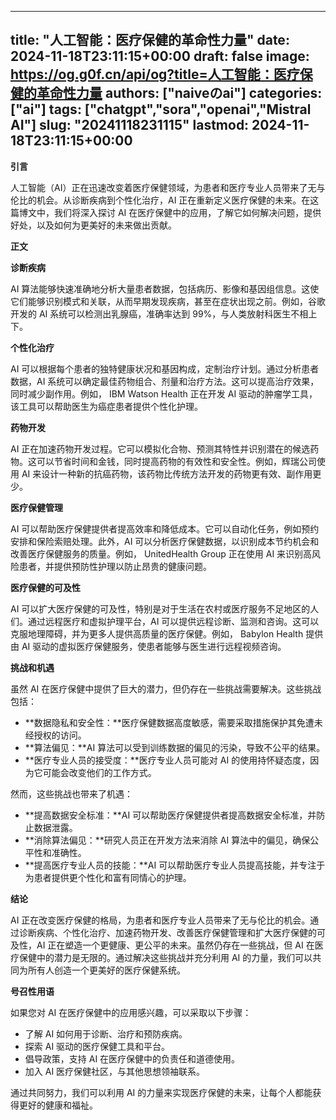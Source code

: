 
---
title: "人工智能：医疗保健的革命性力量"
date: 2024-11-18T23:11:15+00:00
draft: false
image: https://og.g0f.cn/api/og?title=人工智能：医疗保健的革命性力量
authors: ["naiveのai"]
categories: ["ai"]
tags: ["chatgpt","sora","openai","Mistral AI"]
slug: "20241118231115"
lastmod: 2024-11-18T23:11:15+00:00
---
**引言**

人工智能（AI）正在迅速改变着医疗保健领域，为患者和医疗专业人员带来了无与伦比的机会。从诊断疾病到个性化治疗，AI 正在重新定义医疗保健的未来。在这篇博文中，我们将深入探讨 AI 在医疗保健中的应用，了解它如何解决问题，提供好处，以及如何为更美好的未来做出贡献。

**正文**

**诊断疾病**

AI 算法能够快速准确地分析大量患者数据，包括病历、影像和基因组信息。这使它们能够识别模式和关联，从而早期发现疾病，甚至在症状出现之前。例如，谷歌开发的 AI 系统可以检测出乳腺癌，准确率达到 99%，与人类放射科医生不相上下。

**个性化治疗**

AI 可以根据每个患者的独特健康状况和基因构成，定制治疗计划。通过分析患者数据，AI 系统可以确定最佳药物组合、剂量和治疗方法。这可以提高治疗效果，同时减少副作用。例如， IBM Watson Health 正在开发 AI 驱动的肿瘤学工具，该工具可以帮助医生为癌症患者提供个性化护理。

**药物开发**

AI 正在加速药物开发过程。它可以模拟化合物、预测其特性并识别潜在的候选药物。这可以节省时间和金钱，同时提高药物的有效性和安全性。例如，辉瑞公司使用 AI 来设计一种新的抗癌药物，该药物比传统方法开发的药物更有效、副作用更少。

**医疗保健管理**

AI 可以帮助医疗保健提供者提高效率和降低成本。它可以自动化任务，例如预约安排和保险索赔处理。此外，AI 可以分析医疗保健数据，以识别成本节约机会和改善医疗保健服务的质量。例如， UnitedHealth Group 正在使用 AI 来识别高风险患者，并提供预防性护理以防止昂贵的健康问题。

**医疗保健的可及性**

AI 可以扩大医疗保健的可及性，特别是对于生活在农村或医疗服务不足地区的人们。通过远程医疗和虚拟护理平台，AI 可以提供远程诊断、监测和咨询。这可以克服地理障碍，并为更多人提供高质量的医疗保健。例如， Babylon Health 提供由 AI 驱动的虚拟医疗保健服务，使患者能够与医生进行远程视频咨询。

**挑战和机遇**

虽然 AI 在医疗保健中提供了巨大的潜力，但仍存在一些挑战需要解决。这些挑战包括：

* **数据隐私和安全性：**医疗保健数据高度敏感，需要采取措施保护其免遭未经授权的访问。
* **算法偏见：**AI 算法可以受到训练数据的偏见的污染，导致不公平的结果。
* **医疗专业人员的接受度：**医疗专业人员可能对 AI 的使用持怀疑态度，因为它可能会改变他们的工作方式。

然而，这些挑战也带来了机遇：

* **提高数据安全标准：**AI 可以帮助医疗保健提供者提高数据安全标准，并防止数据泄露。
* **消除算法偏见：**研究人员正在开发方法来消除 AI 算法中的偏见，确保公平性和准确性。
* **提高医疗专业人员的技能：**AI 可以帮助医疗专业人员提高技能，并专注于为患者提供更个性化和富有同情心的护理。

**结论**

AI 正在改变医疗保健的格局，为患者和医疗专业人员带来了无与伦比的机会。通过诊断疾病、个性化治疗、加速药物开发、改善医疗保健管理和扩大医疗保健的可及性，AI 正在塑造一个更健康、更公平的未来。虽然仍存在一些挑战，但 AI 在医疗保健中的潜力是无限的。通过解决这些挑战并充分利用 AI 的力量，我们可以共同为所有人创造一个更美好的医疗保健系统。

**号召性用语**

如果您对 AI 在医疗保健中的应用感兴趣，可以采取以下步骤：

* 了解 AI 如何用于诊断、治疗和预防疾病。
* 探索 AI 驱动的医疗保健工具和平台。
* 倡导政策，支持 AI 在医疗保健中的负责任和道德使用。
* 加入 AI 医疗保健社区，与其他思想领袖联系。

通过共同努力，我们可以利用 AI 的力量来实现医疗保健的未来，让每个人都能获得更好的健康和福祉。